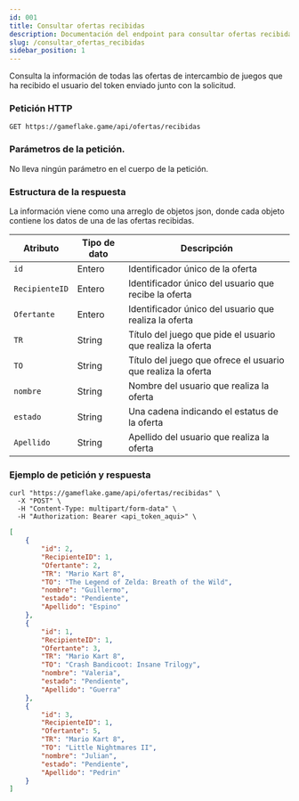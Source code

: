 ```yaml
---
id: 001 
title: Consultar ofertas recibidas
description: Documentación del endpoint para consultar ofertas recibidas
slug: /consultar_ofertas_recibidas
sidebar_position: 1
---
```


Consulta la información de todas las ofertas de intercambio de juegos que 
ha recibido el usuario del token enviado junto con la solicitud.

### Petición HTTP
`GET https://gameflake.game/api/ofertas/recibidas`

### Parámetros de la petición.
No lleva ningún parámetro en el cuerpo de la petición.


### Estructura de la respuesta
La información viene como una arreglo de objetos json, donde cada objeto contiene
los datos de una de las ofertas recibidas.

| Atributo       | Tipo de dato | Descripción                                                  |
| -------------- | ------------ | ------------------------------------------------------------ |
| `id`           | Entero       | Identificador único de la oferta                             |
| `RecipienteID` | Entero       | Identificador único del usuario que recibe la oferta         |
| `Ofertante`    | Entero       | Identificador único del usuario que realiza la oferta        |
| `TR`           | String       | Título del juego que pide el usuario que realiza la oferta   |
| `TO`           | String       | Título del juego que ofrece el usuario que realiza la oferta |
| `nombre`       | String       | Nombre del usuario que realiza la oferta                     |
| `estado`       | String       | Una cadena indicando el estatus de la oferta                 |
| `Apellido`     | String       | Apellido del usuario que realiza la oferta               


### Ejemplo de petición y respuesta
```shell title="Ejemplo de petición"
curl "https://gameflake.game/api/ofertas/recibidas" \
  -X "POST" \
  -H "Content-Type: multipart/form-data" \
  -H "Authorization: Bearer <api_token_aqui>" \
```

```json title="Ejemplo de respuesta"
[
    {
        "id": 2,
        "RecipienteID": 1,
        "Ofertante": 2,
        "TR": "Mario Kart 8",
        "TO": "The Legend of Zelda: Breath of the Wild",
        "nombre": "Guillermo",
        "estado": "Pendiente",
        "Apellido": "Espino"
    },
    {
        "id": 1,
        "RecipienteID": 1,
        "Ofertante": 3,
        "TR": "Mario Kart 8",
        "TO": "Crash Bandicoot: Insane Trilogy",
        "nombre": "Valeria",
        "estado": "Pendiente",
        "Apellido": "Guerra"
    },
    {
        "id": 3,
        "RecipienteID": 1,
        "Ofertante": 5,
        "TR": "Mario Kart 8",
        "TO": "Little Nightmares II",
        "nombre": "Julian",
        "estado": "Pendiente",
        "Apellido": "Pedrin"
    }
]
```
